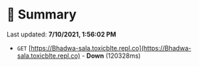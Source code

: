 # 📖 Summary
Last updated: **7/10/2021, 1:56:02 PM**

- `GET` [https://Bhadwa-sala.toxicblte.repl.co](https://Bhadwa-sala.toxicblte.repl.co) - **Down** (120328ms)
